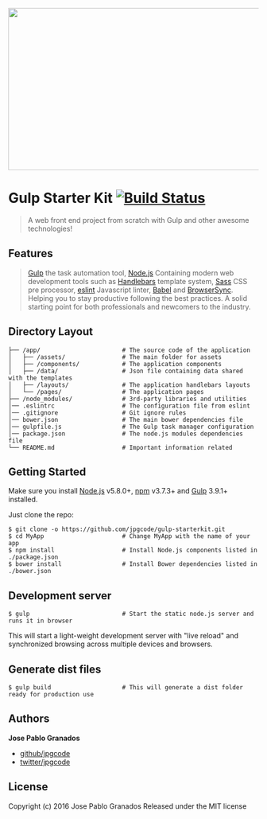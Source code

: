 <p align="center">
    <img height="326" width="590" src="https://raw.githubusercontent.com/jpgcode/gulp-starterkit/master/app/assets/images/intro.jpg">
</p>

# Gulp Starter Kit [![Build Status](https://travis-ci.org/jpgcode/gulp-starterkit.svg?branch=master)](https://travis-ci.org/jpgcode/gulp-starterkit)

> A web front end project from scratch with Gulp and other awesome technologies!

## Features

> [Gulp](http://gulpjs.com/) the task automation tool,
> [Node.js](https://nodejs.org/) Containing
> modern web development tools such as 
> [Handlebars](http://handlebarsjs.com/) template system,
> [Sass](http://sass-lang.com/) CSS pre processor,
> [eslint](http://eslint.org/) Javascript linter,
> [Babel](http://babeljs.io/) and [BrowserSync](http://www.browsersync.io/).
> Helping you to stay productive following the best practices. A solid starting
> point for both professionals and newcomers to the industry.

## Directory Layout

```
├── /app/                       # The source code of the application
│   ├── /assets/                # The main folder for assets
│   ├── /components/            # The application components
│   ├── /data/                  # Json file containing data shared with the templates
│   ├── /layouts/               # The application handlebars layouts
│   └── /pages/                 # The application pages
├── /node_modules/              # 3rd-party libraries and utilities
│── .eslintrc                   # The configuration file from eslint
│── .gitignore                  # Git ignore rules
│── bower.json                  # The main bower dependencies file
│── gulpfile.js                 # The Gulp task manager configuration
│── package.json                # The node.js modules dependencies file
└── README.md                   # Important information related
```

## Getting Started

Make sure you install [Node.js](https://nodejs.org/en/) v5.8.0+, [npm](https://www.npmjs.com/) v3.7.3+ and [Gulp](http://gulpjs.com/) 3.9.1+ installed.

Just clone the repo:

```shell
$ git clone -o https://github.com/jpgcode/gulp-starterkit.git
$ cd MyApp                      # Change MyApp with the name of your app
$ npm install                   # Install Node.js components listed in ./package.json
$ bower install                 # Install Bower dependencies listed in ./bower.json
```

## Development server

```shell
$ gulp                          # Start the static node.js server and runs it in browser
```

This will start a light-weight development server with "live reload" and
synchronized browsing across multiple devices and browsers.

## Generate dist files

```shell
$ gulp build                    # This will generate a dist folder ready for production use
```

## Authors

**Jose Pablo Granados**
 
+ [github/jpgcode](https://github.com/jpgcode)
+ [twitter/jpgcode](http://twitter.com/jpgcode) 

## License

Copyright (c) 2016 Jose Pablo Granados
Released under the MIT license
